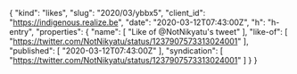 {
  "kind": "likes",
  "slug": "2020/03/ybbx5",
  "client_id": "https://indigenous.realize.be",
  "date": "2020-03-12T07:43:00Z",
  "h": "h-entry",
  "properties": {
    "name": [
      "Like of @NotNikyatu's tweet"
    ],
    "like-of": [
      "https://twitter.com/NotNikyatu/status/1237907573313024001"
    ],
    "published": [
      "2020-03-12T07:43:00Z"
    ],
    "syndication": [
      "https://twitter.com/NotNikyatu/status/1237907573313024001"
    ]
  }
}

